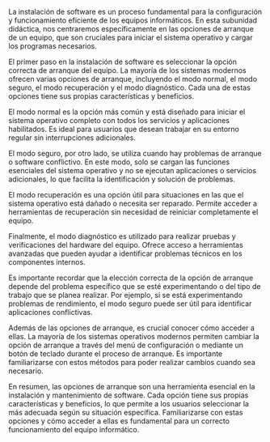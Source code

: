 La instalación de software es un proceso fundamental para la configuración y funcionamiento eficiente de los equipos informáticos. En esta subunidad didáctica, nos centraremos específicamente en las opciones de arranque de un equipo, que son cruciales para iniciar el sistema operativo y cargar los programas necesarios.

El primer paso en la instalación de software es seleccionar la opción correcta de arranque del equipo. La mayoría de los sistemas modernos ofrecen varias opciones de arranque, incluyendo el modo normal, el modo seguro, el modo recuperación y el modo diagnóstico. Cada una de estas opciones tiene sus propias características y beneficios.

El modo normal es la opción más común y está diseñado para iniciar el sistema operativo completo con todos los servicios y aplicaciones habilitados. Es ideal para usuarios que desean trabajar en su entorno regular sin interrupciones adicionales.

El modo seguro, por otro lado, se utiliza cuando hay problemas de arranque o software conflictivo. En este modo, solo se cargan las funciones esenciales del sistema operativo y no se ejecutan aplicaciones o servicios adicionales, lo que facilita la identificación y solución de problemas.

El modo recuperación es una opción útil para situaciones en las que el sistema operativo está dañado o necesita ser reparado. Permite acceder a herramientas de recuperación sin necesidad de reiniciar completamente el equipo.

Finalmente, el modo diagnóstico es utilizado para realizar pruebas y verificaciones del hardware del equipo. Ofrece acceso a herramientas avanzadas que pueden ayudar a identificar problemas técnicos en los componentes internos.

Es importante recordar que la elección correcta de la opción de arranque depende del problema específico que se esté experimentando o del tipo de trabajo que se planea realizar. Por ejemplo, si se está experimentando problemas de rendimiento, el modo seguro puede ser útil para identificar aplicaciones conflictivas.

Además de las opciones de arranque, es crucial conocer cómo acceder a ellas. La mayoría de los sistemas operativos modernos permiten cambiar la opción de arranque a través del menú de configuración o mediante un botón de teclado durante el proceso de arranque. Es importante familiarizarse con estos métodos para poder realizar cambios cuando sea necesario.

En resumen, las opciones de arranque son una herramienta esencial en la instalación y mantenimiento de software. Cada opción tiene sus propias características y beneficios, lo que permite a los usuarios seleccionar la más adecuada según su situación específica. Familiarizarse con estas opciones y cómo acceder a ellas es fundamental para un correcto funcionamiento del equipo informático.
